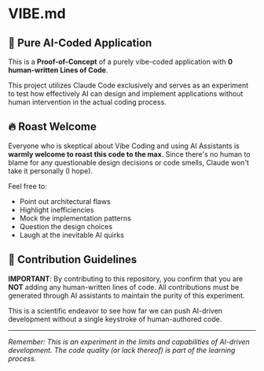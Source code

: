 # VIBE.md

## 🤖 Pure AI-Coded Application

This is a **Proof-of-Concept** of a purely vibe-coded application with **0 human-written Lines of Code**.

This project utilizes Claude Code exclusively and serves as an experiment to test how effectively AI can design and implement applications without human intervention in the actual coding process.

## 🔥 Roast Welcome

Everyone who is skeptical about Vibe Coding and using AI Assistants is **warmly welcome to roast this code to the max**. Since there's no human to blame for any questionable design decisions or code smells, Claude won't take it personally (I hope).

Feel free to:

- Point out architectural flaws
- Highlight inefficiencies
- Mock the implementation patterns
- Question the design choices
- Laugh at the inevitable AI quirks

## 📝 Contribution Guidelines

**IMPORTANT**: By contributing to this repository, you confirm that you are **NOT** adding any human-written lines of code. All contributions must be generated through AI assistants to maintain the purity of this experiment.

This is a scientific endeavor to see how far we can push AI-driven development without a single keystroke of human-authored code.

---

_Remember: This is an experiment in the limits and capabilities of AI-driven development. The code quality (or lack thereof) is part of the learning process._
